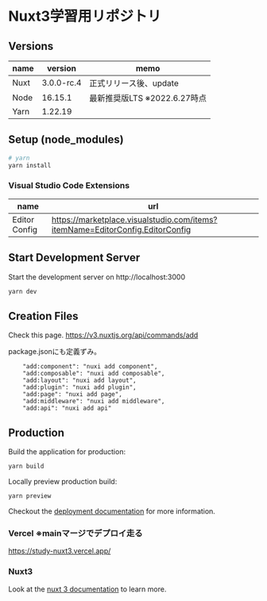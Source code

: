 # Nuxt3学習用リポジトリ

## Versions

| name | version | memo |
|---|---|---|
| Nuxt | 3.0.0-rc.4 | 正式リリース後、update |
| Node | 16.15.1 | 最新推奨版LTS ※2022.6.27時点 |
| Yarn | 1.22.19 | |

## Setup (node_modules)

```bash
# yarn
yarn install
```

### Visual Studio Code Extensions

| name | url |
|---|---|
| Editor Config | https://marketplace.visualstudio.com/items?itemName=EditorConfig.EditorConfig |

## Start Development Server

Start the development server on http://localhost:3000

```bash
yarn dev
```

## Creation Files

Check this page. https://v3.nuxtjs.org/api/commands/add

package.jsonにも定義ずみ。

```
    "add:component": "nuxi add component",
    "add:composable": "nuxi add composable",
    "add:layout": "nuxi add layout",
    "add:plugin": "nuxi add plugin",
    "add:page": "nuxi add page",
    "add:middleware": "nuxi add middleware",
    "add:api": "nuxi add api"
```

## Production

Build the application for production:

```bash
yarn build
```

Locally preview production build:

```bash
yarn preview
```

Checkout the [deployment documentation](https://v3.nuxtjs.org/guide/deploy/presets) for more information.

### Vercel ※mainマージでデプロイ走る

https://study-nuxt3.vercel.app/

### Nuxt3

Look at the [nuxt 3 documentation](https://v3.nuxtjs.org) to learn more.
